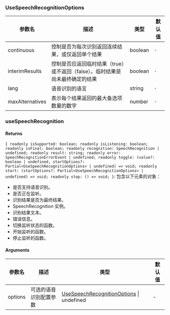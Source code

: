 ### UseSpeechRecognitionOptions

|参数名|描述|类型|默认值|
|---|---|---|---|
|continuous|控制是否为每次识别返回连续结果，或仅返回单个结果|boolean |`-`|
|interimResults|控制是否应返回临时结果（true）或不返回（false）。临时结果是尚未最终确定的结果|boolean |`-`|
|lang|语音识别的语言|string |`-`|
|maxAlternatives|表示每个结果返回的最大备选项数量的数字|number |`-`|

### useSpeechRecognition

#### Returns
`{ readonly isSupported: boolean; readonly isListening: boolean; readonly isFinal: boolean; readonly recognition: SpeechRecognition | undefined; readonly result: string; readonly error: SpeechRecognitionErrorEvent | undefined; readonly toggle: (value?: boolean | undefined, startOptions?: Partial<UseSpeechRecognitionOptions> | undefined) => void; readonly start: (startOptions?: Partial<UseSpeechRecognitionOptions> | undefined) => void; readonly stop: () => void; }`: 包含以下元素的对象：
- 是否支持语音识别。
- 是否正在监听。
- 识别结果是否为最终结果。
- SpeechRecognition 实例。
- 识别结果文本。
- 错误信息。
- 切换监听状态的函数。
- 开始监听的函数。
- 停止监听的函数。

#### Arguments
|参数名|描述|类型|默认值|
|---|---|---|---|
|options|可选的语音识别配置参数|[UseSpeechRecognitionOptions](#UseSpeechRecognitionOptions) \| undefined |-|